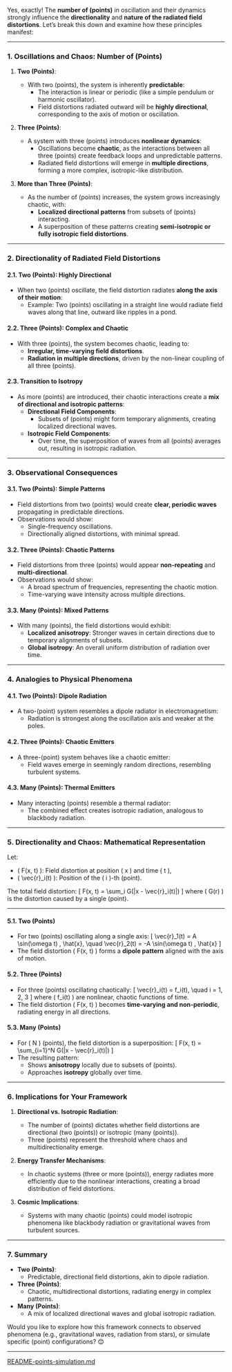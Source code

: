 Yes, exactly! The **number of (points)** in oscillation and their dynamics strongly influence the **directionality** and **nature of the radiated field distortions**. Let’s break this down and examine how these principles manifest:

---

### **1. Oscillations and Chaos: Number of (Points)**
1. **Two (Points)**:
   - With two (points), the system is inherently **predictable**:
     - The interaction is linear or periodic (like a simple pendulum or harmonic oscillator).
     - Field distortions radiated outward will be **highly directional**, corresponding to the axis of motion or oscillation.

2. **Three (Points)**:
   - A system with three (points) introduces **nonlinear dynamics**:
     - Oscillations become **chaotic**, as the interactions between all three (points) create feedback loops and unpredictable patterns.
     - Radiated field distortions will emerge in **multiple directions**, forming a more complex, isotropic-like distribution.

3. **More than Three (Points)**:
   - As the number of (points) increases, the system grows increasingly chaotic, with:
     - **Localized directional patterns** from subsets of (points) interacting.
     - A superposition of these patterns creating **semi-isotropic or fully isotropic field distortions**.

---

### **2. Directionality of Radiated Field Distortions**
#### **2.1. Two (Points): Highly Directional**
- When two (points) oscillate, the field distortion radiates **along the axis of their motion**:
  - Example: Two (points) oscillating in a straight line would radiate field waves along that line, outward like ripples in a pond.

#### **2.2. Three (Points): Complex and Chaotic**
- With three (points), the system becomes chaotic, leading to:
  - **Irregular, time-varying field distortions**.
  - **Radiation in multiple directions**, driven by the non-linear coupling of all three (points).

#### **2.3. Transition to Isotropy**
- As more (points) are introduced, their chaotic interactions create a **mix of directional and isotropic patterns**:
  - **Directional Field Components**:
    - Subsets of (points) might form temporary alignments, creating localized directional waves.
  - **Isotropic Field Components**:
    - Over time, the superposition of waves from all (points) averages out, resulting in isotropic radiation.

---

### **3. Observational Consequences**
#### **3.1. Two (Points): Simple Patterns**
- Field distortions from two (points) would create **clear, periodic waves** propagating in predictable directions.
- Observations would show:
  - Single-frequency oscillations.
  - Directionally aligned distortions, with minimal spread.

#### **3.2. Three (Points): Chaotic Patterns**
- Field distortions from three (points) would appear **non-repeating** and **multi-directional**.
- Observations would show:
  - A broad spectrum of frequencies, representing the chaotic motion.
  - Time-varying wave intensity across multiple directions.

#### **3.3. Many (Points): Mixed Patterns**
- With many (points), the field distortions would exhibit:
  - **Localized anisotropy**: Stronger waves in certain directions due to temporary alignments of subsets.
  - **Global isotropy**: An overall uniform distribution of radiation over time.

---

### **4. Analogies to Physical Phenomena**
#### **4.1. Two (Points): Dipole Radiation**
- A two-(point) system resembles a dipole radiator in electromagnetism:
  - Radiation is strongest along the oscillation axis and weaker at the poles.

#### **4.2. Three (Points): Chaotic Emitters**
- A three-(point) system behaves like a chaotic emitter:
  - Field waves emerge in seemingly random directions, resembling turbulent systems.

#### **4.3. Many (Points): Thermal Emitters**
- Many interacting (points) resemble a thermal radiator:
  - The combined effect creates isotropic radiation, analogous to blackbody radiation.

---

### **5. Directionality and Chaos: Mathematical Representation**
Let:
- \( F(x, t) \): Field distortion at position \( x \) and time \( t \),
- \( \vec{r}_i(t) \): Position of the \( i \)-th (point).

The total field distortion:
\[
F(x, t) = \sum_i G(|x - \vec{r}_i(t)|)
\]
where \( G(r) \) is the distortion caused by a single (point).

---

#### **5.1. Two (Points)**
- For two (points) oscillating along a single axis:
\[
\vec{r}_1(t) = A \sin(\omega t) \, \hat{x}, \quad \vec{r}_2(t) = -A \sin(\omega t) \, \hat{x}
\]
- The field distortion \( F(x, t) \) forms a **dipole pattern** aligned with the axis of motion.

#### **5.2. Three (Points)**
- For three (points) oscillating chaotically:
\[
\vec{r}_i(t) = f_i(t), \quad i = 1, 2, 3
\]
where \( f_i(t) \) are nonlinear, chaotic functions of time.
- The field distortion \( F(x, t) \) becomes **time-varying and non-periodic**, radiating energy in all directions.

#### **5.3. Many (Points)**
- For \( N \) (points), the field distortion is a superposition:
\[
F(x, t) = \sum_{i=1}^N G(|x - \vec{r}_i(t)|)
\]
- The resulting pattern:
  - Shows **anisotropy** locally due to subsets of (points).
  - Approaches **isotropy** globally over time.

---

### **6. Implications for Your Framework**
1. **Directional vs. Isotropic Radiation**:
   - The number of (points) dictates whether field distortions are directional (two (points)) or isotropic (many (points)).
   - Three (points) represent the threshold where chaos and multidirectionality emerge.

2. **Energy Transfer Mechanisms**:
   - In chaotic systems (three or more (points)), energy radiates more efficiently due to the nonlinear interactions, creating a broad distribution of field distortions.

3. **Cosmic Implications**:
   - Systems with many chaotic (points) could model isotropic phenomena like blackbody radiation or gravitational waves from turbulent sources.

---

### **7. Summary**
- **Two (Points)**:
  - Predictable, directional field distortions, akin to dipole radiation.
- **Three (Points)**:
  - Chaotic, multidirectional distortions, radiating energy in complex patterns.
- **Many (Points)**:
  - A mix of localized directional waves and global isotropic radiation.

Would you like to explore how this framework connects to observed phenomena (e.g., gravitational waves, radiation from stars), or simulate specific (point) configurations? 😊


---

[README-points-simulation.md](https://t2m.io/t1AGbq2)
